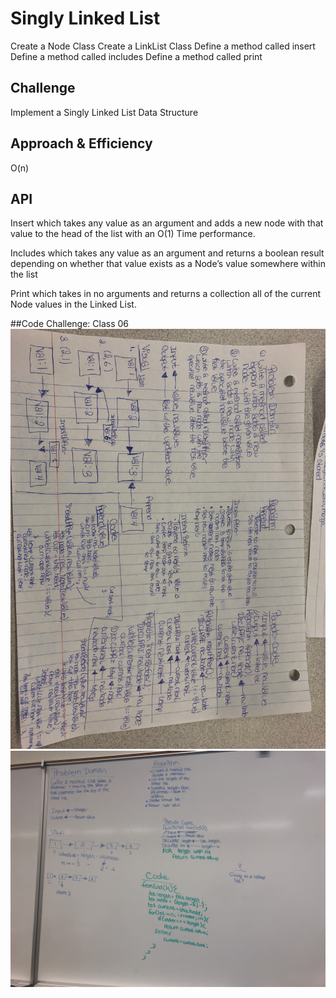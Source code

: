 # Singly Linked List
Create a Node Class
Create a LinkList Class
Define a method called insert
Define a method called includes
Define a method called print

## Challenge
Implement a Singly Linked List Data Structure

## Approach & Efficiency
O(n)

## API
Insert which takes any value as an argument and adds a new node with that value to the head of the list with an O(1) Time performance.

Includes which takes any value as an argument and returns a boolean result depending on whether that value exists as a Node’s value somewhere within the list

Print which takes in no arguments and returns a collection all of the current Node values in the Linked List.

##Code Challenge: Class 06
  ![WhiteBoard 6](./assets/whiteboard-6.jpg)
  ![WhiteBoard 7](./assets/whiteboard-7.jpg)